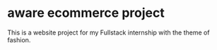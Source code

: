 ﻿# aware ecommerce project
This is a website project for my Fullstack internship with the theme of fashion.

